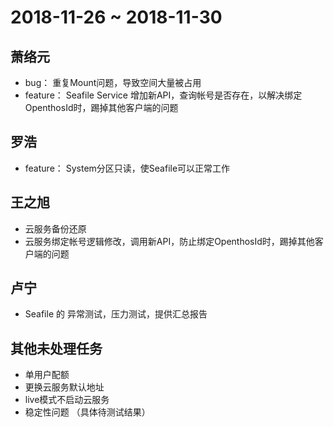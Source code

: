 # 2018-11-26 ~ 2018-11-30
## 萧络元
- bug： 重复Mount问题，导致空间大量被占用
- feature： Seafile Service 增加新API，查询帐号是否存在，以解决绑定OpenthosId时，踢掉其他客户端的问题
## 罗浩
- feature： System分区只读，使Seafile可以正常工作
## 王之旭
- 云服务备份还原
- 云服务绑定帐号逻辑修改，调用新API，防止绑定OpenthosId时，踢掉其他客户端的问题
## 卢宁
- Seafile 的 异常测试，压力测试，提供汇总报告

## 其他未处理任务
- 单用户配额
- 更换云服务默认地址
- live模式不启动云服务
- 稳定性问题 （具体待测试结果）
